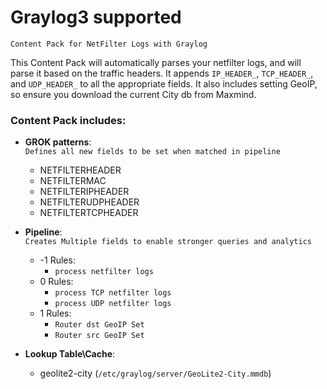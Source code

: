 # Graylog3 supported
``Content Pack for NetFilter Logs with Graylog``  
  
This Content Pack will automatically parses your netfilter logs, and will parse it based on the traffic headers. It appends ``IP_HEADER_``, ``TCP_HEADER_``, and ``UDP_HEADER_`` to all the appropriate fields. It also includes setting GeoIP, so ensure you download the current City db from Maxmind.

### Content Pack includes:

* **GROK patterns**:  
``Defines all new fields to be set when matched in pipeline``
  * NETFILTERHEADER
  * NETFILTERMAC
  * NETFILTERIPHEADER
  * NETFILTERUDPHEADER
  * NETFILTERTCPHEADER
  
* **Pipeline**:  
``Creates Multiple fields to enable stronger queries and analytics``
  * -1 Rules:
    * ``process netfilter logs``
  * 0 Rules:
    * ``process TCP netfilter logs``
    * ``process UDP netfilter logs``
  * 1 Rules:
    * ``Router dst GeoIP Set``
    * ``Router src GeoIP Set``
  
* **Lookup Table\Cache**:
  * geolite2-city (``/etc/graylog/server/GeoLite2-City.mmdb``)
